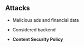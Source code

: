## Attacks

- Malicious ads and financial data
- Considered backend


- **Content Security Policy**
